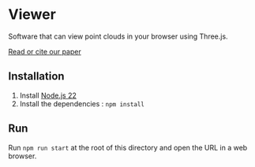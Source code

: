 # Viewer

Software that can view point clouds in your browser using Three.js.

[Read or cite our paper](https://github.com/UPM-Volumetric/.github/blob/main/profile/README.md)

## Installation

1. Install [Node.js 22](https://nodejs.org/en/download/package-manager)
2. Install the dependencies : `npm install`

## Run

Run `npm run start` at the root of this directory and open the URL in a web browser.

